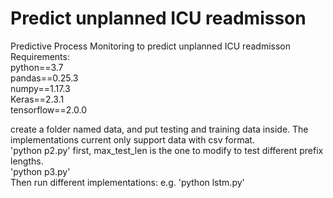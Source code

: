 # Predict unplanned ICU readmisson
Predictive Process Monitoring to predict unplanned ICU readmisson\
Requirements:\
python==3.7\
pandas==0.25.3\
numpy==1.17.3\
Keras==2.3.1\
tensorflow==2.0.0

create a folder named data, and put testing and training data inside. The implementations current only support data with csv format.\
'python p2.py' first, max_test_len is the one to modify to test different prefix lengths.\
'python p3.py'\
Then run different implementations: e.g. 'python lstm.py'


